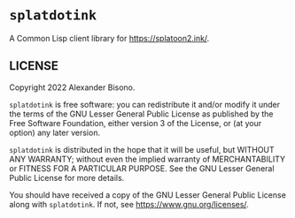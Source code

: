 # `splatdotink`

A Common Lisp client library for <https://splatoon2.ink/>.

## LICENSE

Copyright 2022 Alexander Bisono.

`splatdotink` is free software: you can redistribute it and/or modify it under the terms of the GNU Lesser General Public License as published by the Free Software Foundation, either version 3 of the License, or (at your option) any later version.

`splatdotink` is distributed in the hope that it will be useful, but WITHOUT ANY WARRANTY; without even the implied warranty of MERCHANTABILITY or FITNESS FOR A PARTICULAR PURPOSE. See the GNU Lesser General Public License for more details.

You should have received a copy of the GNU Lesser General Public License along with `splatdotink`. If not, see <https://www.gnu.org/licenses/>. 
